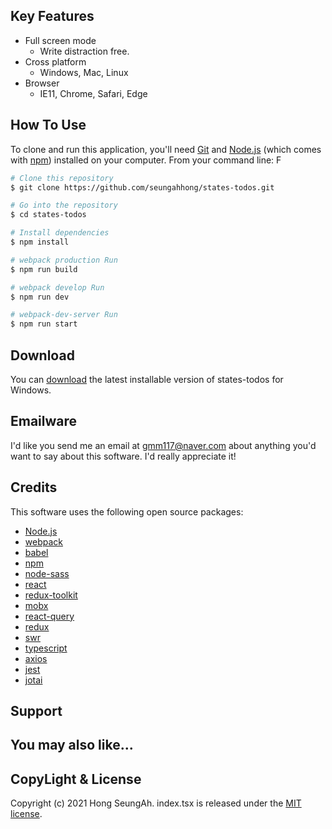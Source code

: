## Key Features

- Full screen mode
  - Write distraction free.
- Cross platform
  - Windows, Mac, Linux
- Browser
  - IE11, Chrome, Safari, Edge

## How To Use

To clone and run this application, you'll need [Git](https://git-scm.com) and [Node.js](https://nodejs.org/en/download/) (which comes with [npm](http://npmjs.com)) installed on your computer. From your command line:
F

```bash
# Clone this repository
$ git clone https://github.com/seungahhong/states-todos.git

# Go into the repository
$ cd states-todos

# Install dependencies
$ npm install

# webpack production Run
$ npm run build

# webpack develop Run
$ npm run dev

# webpack-dev-server Run
$ npm run start

```

## Download

You can [download](https://github.com/seungahhong/states-todos) the latest installable version of states-todos for Windows.

## Emailware

I'd like you send me an email at <gmm117@naver.com> about anything you'd want to say about this software. I'd really appreciate it!

## Credits

This software uses the following open source packages:

- [Node.js](https://nodejs.org/)
- [webpack](https://webpack.js.org/)
- [babel](https://babeljs.io/)
- [npm](https://www.npmjs.com/)
- [node-sass](https://github.com/sass/node-sass)
- [react](https://ko.reactjs.org/)
- [redux-toolkit](https://redux-toolkit.js.org/)
- [mobx](https://mobx.js.org/README.html)
- [react-query](https://react-query.tanstack.com/)
- [redux](https://redux.js.org/)
- [swr](https://swr.vercel.app/ko)
- [typescript](https://www.typescriptlang.org/)
- [axios](https://github.com/axios/axios)
- [jest](https://jestjs.io/)
- [jotai](https://jotai.org/)

## Support

## You may also like...

## CopyLight & License

Copyright (c) 2021 Hong SeungAh. index.tsx is released under the [MIT license](https://opensource.org/licenses/MIT).
